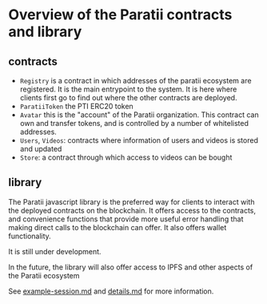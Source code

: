 # Overview of the Paratii contracts and library


## contracts

* `Registry` is a contract in which addresses of the paratii ecosystem are registered. It is the main entrypoint to the system. It is here where clients first go to find out where the other contracts are deployed.
* `ParatiiToken` the PTI ERC20 token
* `Avatar` this is the "account" of the Paratii organization. This contract can own and transfer tokens, and is controlled by a number of whitelisted addresses.
* `Users`, `Videos`: contracts where information of users and videos is stored and updated
* `Store`:  a contract through which access to videos can be bought


## library

The Paratii javascript library is the preferred way for clients to interact with the deployed contracts on the blockchain.  It offers access to the contracts, and convenience functions that provide more useful error handling that making direct calls to the blockchain can offer. It also offers wallet functionality.

It is still under development.

In the future, the library will also offer access to IPFS and other aspects of the Paratii ecosystem

See [example-session.md](./example-session.md) and [details.md](./details.md) for more information.
